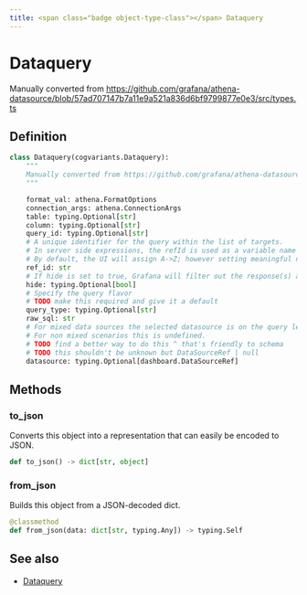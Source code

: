 ```yaml
---
title: <span class="badge object-type-class"></span> Dataquery
---
```

# <span class="badge object-type-class"></span> Dataquery

Manually converted from https://github.com/grafana/athena-datasource/blob/57ad707147b7a11e9a521a836d6bf9799877e0e3/src/types.ts

## Definition

```python
class Dataquery(cogvariants.Dataquery):
    """
    Manually converted from https://github.com/grafana/athena-datasource/blob/57ad707147b7a11e9a521a836d6bf9799877e0e3/src/types.ts
    """

    format_val: athena.FormatOptions
    connection_args: athena.ConnectionArgs
    table: typing.Optional[str]
    column: typing.Optional[str]
    query_id: typing.Optional[str]
    # A unique identifier for the query within the list of targets.
    # In server side expressions, the refId is used as a variable name to identify results.
    # By default, the UI will assign A->Z; however setting meaningful names may be useful.
    ref_id: str
    # If hide is set to true, Grafana will filter out the response(s) associated with this query before returning it to the panel.
    hide: typing.Optional[bool]
    # Specify the query flavor
    # TODO make this required and give it a default
    query_type: typing.Optional[str]
    raw_sql: str
    # For mixed data sources the selected datasource is on the query level.
    # For non mixed scenarios this is undefined.
    # TODO find a better way to do this ^ that's friendly to schema
    # TODO this shouldn't be unknown but DataSourceRef | null
    datasource: typing.Optional[dashboard.DataSourceRef]
```
## Methods

### <span class="badge object-method"></span> to_json

Converts this object into a representation that can easily be encoded to JSON.

```python
def to_json() -> dict[str, object]
```

### <span class="badge object-method"></span> from_json

Builds this object from a JSON-decoded dict.

```python
@classmethod
def from_json(data: dict[str, typing.Any]) -> typing.Self
```

## See also

 * <span class="badge builder"></span> [Dataquery](./builder-Dataquery.md)
